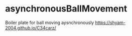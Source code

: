 # asynchronousBallMovement
Boiler plate for ball moving aysnchronously
 https://shyam-2004.github.io/C34carz/
